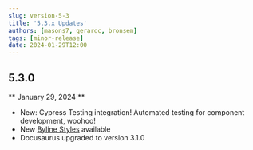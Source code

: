 ```yaml
---
slug: version-5-3
title: '5.3.x Updates'
authors: [masons7, gerardc, bronsem]
tags: [minor-release]
date: 2024-01-29T12:00
---
```


## 5.3.0
** January 29, 2024 **
* New: Cypress Testing integration! Automated testing for component development, woohoo!
* New [Byline Styles](/patterns/molecules/byline) available
* Docusaurus upgraded to version 3.1.0